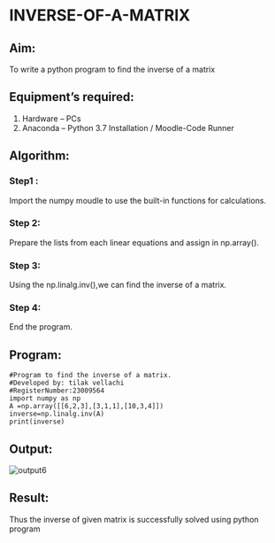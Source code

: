 # INVERSE-OF-A-MATRIX
## Aim:
To write a python program to find the inverse of a matrix
## Equipment’s required:
1. 	Hardware – PCs
2. 	Anaconda – Python 3.7 Installation / Moodle-Code Runner
## Algorithm:
### Step1 :
Import the numpy moudle to use the built-in functions for calculations.

### Step 2:
Prepare the lists from each linear equations and assign in np.array().

### Step 3:
Using the np.linalg.inv(),we can find the inverse of a matrix.

### Step 4:
End the program.

## Program:
```
#Program to find the inverse of a matrix.
#Developed by: tilak vellachi
#RegisterNumber:23009564
import numpy as np
A =np.array([[6,2,3],[3,1,1],[10,3,4]])
inverse=np.linalg.inv(A)
print(inverse)
```
## Output:
![output6](https://github.com/Thilak45/INVERSE-OF-A-MATRIX/assets/138849161/325b2f61-4103-4953-a323-d82a1ade8d04)

## Result:
Thus the inverse of given matrix is successfully solved using python program

